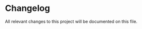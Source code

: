 # Changelog

All relevant changes to this project will be documented on this file.

[0.0.1]: https://gitlab.amwell.systems/dev/services/cost_service/-/tags/Release_0.5.0
